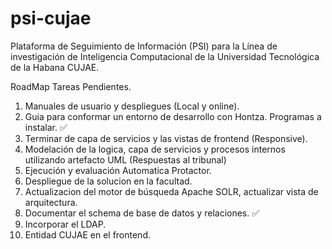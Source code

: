 # psi-cujae

Plataforma de Seguimiento de Información (PSI) para la Línea de investigación de Inteligencia Computacional de la Universidad Tecnológica de la Habana CUJAE.

RoadMap Tareas Pendientes.

1. Manuales de usuario y despliegues (Local y online).
2. Guia para conformar un entorno de desarrollo con Hontza. Programas a instalar. ✅
3. Terminar de capa de servicios y las vistas de frontend (Responsive).
4. Modelación de la logica, capa de servicios y procesos internos utilizando artefacto UML (Respuestas al tribunal)
5. Ejecución y evaluación Automatica Protactor.
6. Despliegue de la solucion en la facultad.
7. Actualizacion del motor de búsqueda Apache SOLR, actualizar vista de arquitectura.
8. Documentar el schema de base de datos y relaciones. ✅
9. Incorporar el LDAP.
10. Entidad CUJAE en el frontend.
